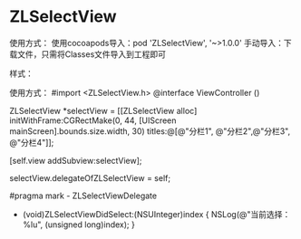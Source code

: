 # ZLSelectView

使用方式：
使用cocoapods导入：pod 'ZLSelectView', '~>1.0.0'
手动导入：下载文件，只需将Classes文件导入到工程即可


样式：



使用方式：
#import <ZLSelectView.h>
@interface ViewController () <ZLSelectViewDelegate>
  

ZLSelectView *selectView = [[ZLSelectView alloc] initWithFrame:CGRectMake(0, 44, [UIScreen mainScreen].bounds.size.width, 30) titles:@[@"分栏1", @"分栏2",@"分栏3", @"分栏4"]];
    
[self.view addSubview:selectView];
    
selectView.delegateOfZLSelectView = self;

#pragma mark - ZLSelectViewDelegate
- (void)ZLSelectViewDidSelect:(NSUInteger)index {
    NSLog(@"当前选择：%lu", (unsigned long)index);
}
